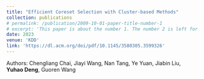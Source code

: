 ```yaml
---
title: "Efficient Coreset Selection with Cluster-based Methods"
collection: publications
# permalink: /publication/2009-10-01-paper-title-number-1
# excerpt: 'This paper is about the number 1. The number 2 is left for future work.'
date: 2023
venue: 'KDD'
link: 'https://dl.acm.org/doi/pdf/10.1145/3580305.3599326'
---
```

<!-- This paper is about the number 1. The number 2 is left for future work. -->
Authors: Chengliang Chai, Jiayi Wang, Nan Tang, Ye Yuan, Jiabin Liu, **Yuhao Deng**, Guoren Wang

